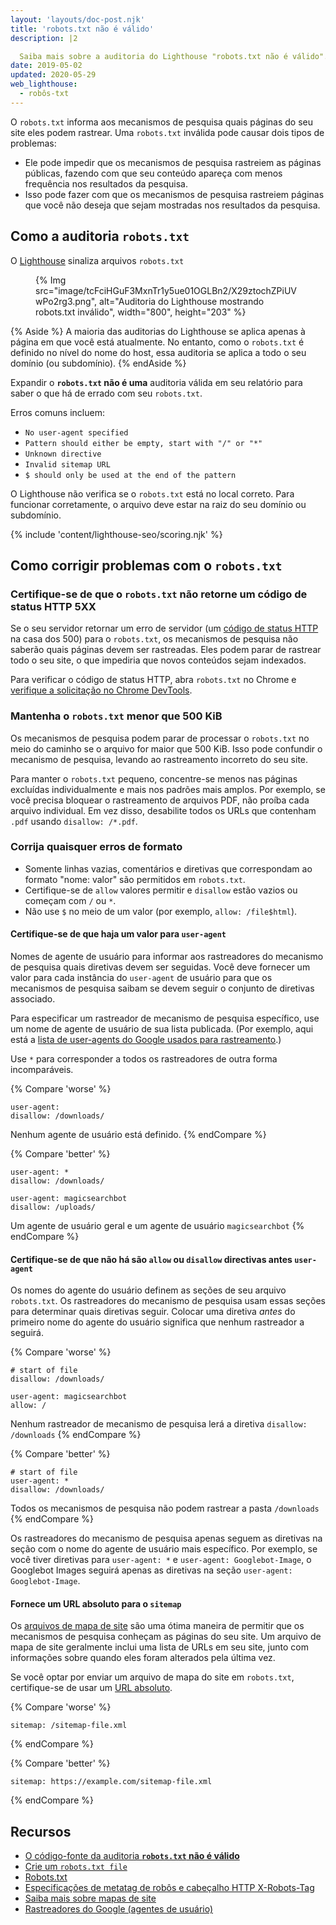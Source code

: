 ```yaml
---
layout: 'layouts/doc-post.njk'
title: 'robots.txt não é válido'
description: |2

  Saiba mais sobre a auditoria do Lighthouse "robots.txt não é válido".
date: 2019-05-02
updated: 2020-05-29
web_lighthouse:
  - robôs-txt
---
```


O `robots.txt` informa aos mecanismos de pesquisa quais páginas do seu site eles podem rastrear. Uma `robots.txt` inválida pode causar dois tipos de problemas:

- Ele pode impedir que os mecanismos de pesquisa rastreiem as páginas públicas, fazendo com que seu conteúdo apareça com menos frequência nos resultados da pesquisa.
- Isso pode fazer com que os mecanismos de pesquisa rastreiem páginas que você não deseja que sejam mostradas nos resultados da pesquisa.

## Como a auditoria `robots.txt`

O [Lighthouse](https://developers.google.com/web/tools/lighthouse/) sinaliza arquivos `robots.txt`

<figure>{% Img src="image/tcFciHGuF3MxnTr1y5ue01OGLBn2/X29ztochZPiUVwPo2rg3.png", alt="Auditoria do Lighthouse mostrando robots.txt inválido", width="800", height="203" %}</figure>

{% Aside %} A maioria das auditorias do Lighthouse se aplica apenas à página em que você está atualmente. No entanto, como o `robots.txt` é definido no nível do nome do host, essa auditoria se aplica a todo o seu domínio (ou subdomínio). {% endAside %}

Expandir o **`robots.txt` não é uma** auditoria válida em seu relatório para saber o que há de errado com seu `robots.txt`.

Erros comuns incluem:

- `No user-agent specified`
- `Pattern should either be empty, start with "/" or "*"`
- `Unknown directive`
- `Invalid sitemap URL`
- `$ should only be used at the end of the pattern`

O Lighthouse não verifica se o `robots.txt` está no local correto. Para funcionar corretamente, o arquivo deve estar na raiz do seu domínio ou subdomínio.

{% include 'content/lighthouse-seo/scoring.njk' %}

## Como corrigir problemas com o `robots.txt`

### Certifique-se de que o `robots.txt` não retorne um código de status HTTP 5XX

Se o seu servidor retornar um erro de servidor (um [código de status HTTP](/http-status-code) na casa dos 500) para o `robots.txt`, os mecanismos de pesquisa não saberão quais páginas devem ser rastreadas. Eles podem parar de rastrear todo o seu site, o que impediria que novos conteúdos sejam indexados.

Para verificar o código de status HTTP, abra `robots.txt` no Chrome e [verifique a solicitação no Chrome DevTools](https://developers.google.com/web/tools/chrome-devtools/network/reference#analyze).

### Mantenha o `robots.txt` menor que 500 KiB

Os mecanismos de pesquisa podem parar de processar o `robots.txt` no meio do caminho se o arquivo for maior que 500 KiB. Isso pode confundir o mecanismo de pesquisa, levando ao rastreamento incorreto do seu site.

Para manter o `robots.txt` pequeno, concentre-se menos nas páginas excluídas individualmente e mais nos padrões mais amplos. Por exemplo, se você precisa bloquear o rastreamento de arquivos PDF, não proíba cada arquivo individual. Em vez disso, desabilite todos os URLs que contenham `.pdf` usando `disallow: /*.pdf`.

### Corrija quaisquer erros de formato

- Somente linhas vazias, comentários e diretivas que correspondam ao formato "nome: valor" são permitidos em `robots.txt`.
- Certifique-se de `allow` valores permitir e `disallow` estão vazios ou começam com `/` ou `*`.
- Não use `$` no meio de um valor (por exemplo, `allow: /file$html`).

#### Certifique-se de que haja um valor para `user-agent`

Nomes de agente de usuário para informar aos rastreadores do mecanismo de pesquisa quais diretivas devem ser seguidas. Você deve fornecer um valor para cada instância do `user-agent` de usuário para que os mecanismos de pesquisa saibam se devem seguir o conjunto de diretivas associado.

Para especificar um rastreador de mecanismo de pesquisa específico, use um nome de agente de usuário de sua lista publicada. (Por exemplo, aqui está a [lista de user-agents do Google usados para rastreamento](https://support.google.com/webmasters/answer/1061943).)

Use `*` para corresponder a todos os rastreadores de outra forma incomparáveis.

{% Compare 'worse' %}

```text
user-agent:
disallow: /downloads/
```

Nenhum agente de usuário está definido. {% endCompare %}

{% Compare 'better' %}

```text
user-agent: *
disallow: /downloads/

user-agent: magicsearchbot
disallow: /uploads/
```

Um agente de usuário geral e um agente de usuário `magicsearchbot` {% endCompare %}

#### Certifique-se de que não há são `allow` ou `disallow` directivas antes `user-agent`

Os nomes do agente do usuário definem as seções de seu arquivo `robots.txt`. Os rastreadores do mecanismo de pesquisa usam essas seções para determinar quais diretivas seguir. Colocar uma diretiva _antes_ do primeiro nome do agente do usuário significa que nenhum rastreador a seguirá.

{% Compare 'worse' %}

```text
# start of file
disallow: /downloads/

user-agent: magicsearchbot
allow: /
```

Nenhum rastreador de mecanismo de pesquisa lerá a diretiva `disallow: /downloads` {% endCompare %}

{% Compare 'better' %}

```text
# start of file
user-agent: *
disallow: /downloads/
```

Todos os mecanismos de pesquisa não podem rastrear a pasta `/downloads` {% endCompare %}

Os rastreadores do mecanismo de pesquisa apenas seguem as diretivas na seção com o nome do agente de usuário mais específico. Por exemplo, se você tiver diretivas para `user-agent: *` e `user-agent: Googlebot-Image`, o Googlebot Images seguirá apenas as diretivas na seção `user-agent: Googlebot-Image`.

#### Fornece um URL absoluto para o `sitemap`

Os [arquivos de mapa de site](https://support.google.com/webmasters/answer/156184) são uma ótima maneira de permitir que os mecanismos de pesquisa conheçam as páginas do seu site. Um arquivo de mapa de site geralmente inclui uma lista de URLs em seu site, junto com informações sobre quando eles foram alterados pela última vez.

Se você optar por enviar um arquivo de mapa do site em `robots.txt`, certifique-se de usar um [URL absoluto](https://tools.ietf.org/html/rfc3986#page-27).

{% Compare 'worse' %}

```text
sitemap: /sitemap-file.xml
```

{% endCompare %}

{% Compare 'better' %}

```text
sitemap: https://example.com/sitemap-file.xml
```

{% endCompare %}

## Recursos

- [O código-fonte da auditoria **`robots.txt` não é válido**](https://github.com/GoogleChrome/lighthouse/blob/master/lighthouse-core/audits/seo/robots-txt.js)
- [Crie um `robots.txt file`](https://support.google.com/webmasters/answer/6062596)
- [Robots.txt](https://moz.com/learn/seo/robotstxt)
- [Especificações de metatag de robôs e cabeçalho HTTP X-Robots-Tag](https://developers.google.com/search/reference/robots_meta_tag)
- [Saiba mais sobre mapas de site](https://support.google.com/webmasters/answer/156184)
- [Rastreadores do Google (agentes de usuário)](https://support.google.com/webmasters/answer/1061943)
